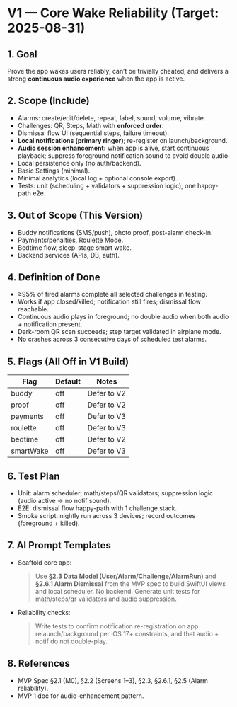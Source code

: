 # V1 — Core Wake Reliability (Target: 2025-08-31)

## 1. Goal

Prove the app wakes users reliably, can’t be trivially cheated, and delivers a strong **continuous audio experience** when the app is active.

## 2. Scope (Include)

* Alarms: create/edit/delete, repeat, label, sound, volume, vibrate.
* Challenges: QR, Steps, Math with **enforced order**.
* Dismissal flow UI (sequential steps, failure timeout).
* **Local notifications (primary ringer)**; re-register on launch/background.
* **Audio session enhancement:** when app is alive, start continuous playback; suppress foreground notification sound to avoid double audio.
* Local persistence only (no auth/backend).
* Basic Settings (minimal).
* Minimal analytics (local log + optional console export).
* Tests: unit (scheduling + validators + suppression logic), one happy-path e2e.

## 3. Out of Scope (This Version)

* Buddy notifications (SMS/push), photo proof, post-alarm check-in.
* Payments/penalties, Roulette Mode.
* Bedtime flow, sleep-stage smart wake.
* Backend services (APIs, DB, auth).

## 4. Definition of Done

* ≥95% of fired alarms complete all selected challenges in testing.
* Works if app closed/killed; notification still fires; dismissal flow reachable.
* Continuous audio plays in foreground; no double audio when both audio + notification present.
* Dark-room QR scan succeeds; step target validated in airplane mode.
* No crashes across 3 consecutive days of scheduled test alarms.

## 5. Flags (All Off in V1 Build)

| Flag      | Default | Notes       |
| --------- | ------- | ----------- |
| buddy     | off     | Defer to V2 |
| proof     | off     | Defer to V2 |
| payments  | off     | Defer to V3 |
| roulette  | off     | Defer to V3 |
| bedtime   | off     | Defer to V2 |
| smartWake | off     | Defer to V3 |

## 6. Test Plan

* Unit: alarm scheduler; math/steps/QR validators; suppression logic (audio active → no notif sound).
* E2E: dismissal flow happy-path with 1 challenge stack.
* Smoke script: nightly run across 3 devices; record outcomes (foreground + killed).

## 7. AI Prompt Templates

* Scaffold core app:

  > Use **§2.3 Data Model (User/Alarm/Challenge/AlarmRun)** and **§2.6.1 Alarm Dismissal** from the MVP spec to build SwiftUI views and local scheduler. No backend. Generate unit tests for math/steps/qr validators and audio suppression.
* Reliability checks:

  > Write tests to confirm notification re-registration on app relaunch/background per iOS 17+ constraints, and that audio + notif do not double-play.

## 8. References

* MVP Spec §2.1 (M0), §2.2 (Screens 1–3), §2.3, §2.6.1, §2.5 (Alarm reliability).
* MVP 1 doc for audio-enhancement pattern.
